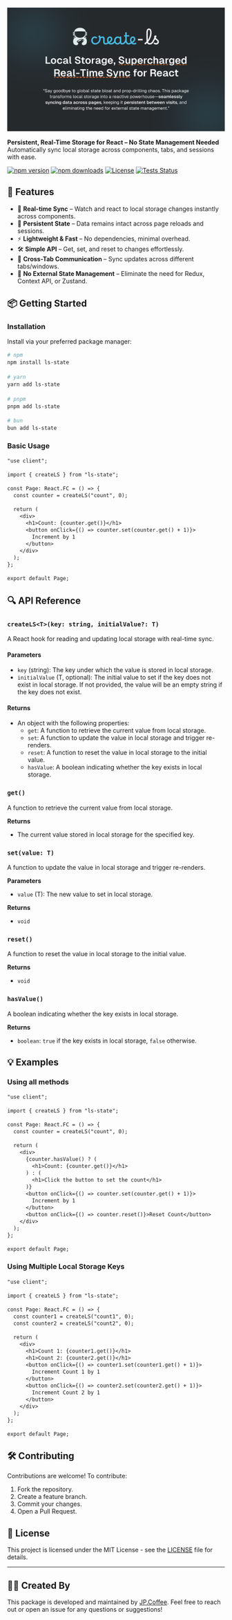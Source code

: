 ![create-ls Banner](https://raw.githubusercontent.com/jp-coffee/create-ls/main/media/create-ls-banner.png)

**Persistent, Real-Time Storage for React – No State Management Needed** Automatically sync local storage across components, tabs, and sessions with ease.

[![npm version](https://img.shields.io/npm/v/create-ls.svg)](https://www.npmjs.com/package/create-ls)
[![npm downloads](https://img.shields.io/npm/dt/create-ls.svg)](https://www.npmjs.com/package/create-ls)
[![License](https://img.shields.io/github/license/jp-coffee/create-ls)](LICENSE)
[![Tests Status](https://img.shields.io/github/actions/workflow/status/jp-coffee/create-ls/lint-and-test.yml?branch=main)](https://github.com/jp-coffee/create-ls/actions)

## 🚀 Features

- 🔄 **Real-time Sync** – Watch and react to local storage changes instantly across components.
- 💾 **Persistent State** – Data remains intact across page reloads and sessions.
- ⚡ **Lightweight & Fast** – No dependencies, minimal overhead.
- 🛠 **Simple API** – Get, set, and reset to changes effortlessly.
- 📡 **Cross-Tab Communication** – Sync updates across different tabs/windows.
- 🚫 **No External State Management** – Eliminate the need for Redux, Context API, or Zustand.

## 📦 Getting Started

### Installation

Install via your preferred package manager:

```sh
# npm
npm install ls-state

# yarn
yarn add ls-state

# pnpm
pnpm add ls-state

# bun
bun add ls-state
```

### Basic Usage

```tsx
"use client";

import { createLS } from "ls-state";

const Page: React.FC = () => {
  const counter = createLS("count", 0);

  return (
    <div>
      <h1>Count: {counter.get()}</h1>
      <button onClick={() => counter.set(counter.get() + 1)}>
        Increment by 1
      </button>
    </div>
  );
};

export default Page;
```

## 🔍 API Reference

### `createLS<T>(key: string, initialValue?: T)`

A React hook for reading and updating local storage with real-time sync.

#### Parameters

- `key` (string): The key under which the value is stored in local storage.
- `initialValue` (T, optional): The initial value to set if the key does not exist in local storage.
  If not provided, the value will be an empty string if the key does not exist.

#### Returns

- An object with the following properties:
  - `get`: A function to retrieve the current value from local storage.
  - `set`: A function to update the value in local storage and trigger re-renders.
  - `reset`: A function to reset the value in local storage to the initial value.
  - `hasValue`: A boolean indicating whether the key exists in local storage.

### `get()`

A function to retrieve the current value from local storage.

**Returns**

- The current value stored in local storage for the specified key.

### `set(value: T)`

A function to update the value in local storage and trigger re-renders.

**Parameters**

- `value` (T): The new value to set in local storage.

**Returns**

- `void`

### `reset()`

A function to reset the value in local storage to the initial value.

**Returns**

- `void`

### `hasValue()`

A boolean indicating whether the key exists in local storage.

**Returns**

- `boolean`: `true` if the key exists in local storage, `false` otherwise.

## 💡 Examples

### Using all methods

```tsx
"use client";

import { createLS } from "ls-state";

const Page: React.FC = () => {
  const counter = createLS("count", 0);

  return (
    <div>
      {counter.hasValue() ? (
        <h1>Count: {counter.get()}</h1>
      ) : (
        <h1>Click the button to set the count</h1>
      )}
      <button onClick={() => counter.set(counter.get() + 1)}>
        Increment by 1
      </button>
      <button onClick={() => counter.reset()}>Reset Count</button>
    </div>
  );
};

export default Page;
```

### Using Multiple Local Storage Keys

```tsx
"use client";

import { createLS } from "ls-state";

const Page: React.FC = () => {
  const counter1 = createLS("count1", 0);
  const counter2 = createLS("count2", 0);

  return (
    <div>
      <h1>Count 1: {counter1.get()}</h1>
      <h1>Count 2: {counter2.get()}</h1>
      <button onClick={() => counter1.set(counter1.get() + 1)}>
        Increment Count 1 by 1
      </button>
      <button onClick={() => counter2.set(counter2.get() + 1)}>
        Increment Count 2 by 1
      </button>
    </div>
  );
};

export default Page;
```

## 🛠 Contributing

Contributions are welcome! To contribute:

1. Fork the repository.
2. Create a feature branch.
3. Commit your changes.
4. Open a Pull Request.

## 📜 License

This project is licensed under the MIT License - see the [LICENSE](LICENSE) file for details.

---

## 👨‍💻 Created By

This package is developed and maintained by [JP.Coffee](https://github.com/jp-coffee). Feel free to reach out or open an issue for any questions or suggestions!
